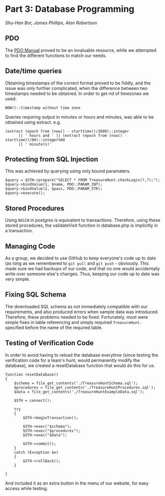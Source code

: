 Part 3: Database Programming
===================================

*Shu-Han Bor, James Phillips, Alan Robertson*

## PDO

The [PDO Manual](http://php.net/manual/en/book.pdo.php) proved to be an invaluable resource, while we attempted to find the different functions to match our needs.

## Date/time queries

Obtaining timestamps of the correct format proved to be fiddly, and the issue was only further complicated, when the difference between two timestamps needed to be obtained. In order to get rid of timezones we used:

    NOW()::timestamp without time zone

Queries requiring output in minutes or hours and minutes, was able to be obtained using extract.
e.g.

    (extract (epoch from (now() - starttime))/3600)::integer
          || ' hours and ' || (extract (epoch from (now() - starttime))/60)::integer%60
          || ' minute(s)'


## Protecting from SQL Injection

This was achieved by querying using only bound paramaters.

    $query = $STH->prepare("SELECT * FROM TreasureHunt.checkLogin(?,?);");
    $query->bindValue(1, $name, PDO::PARAM_INT);
    $query->bindValue(2, $pass, PDO::PARAM_STR);
    $query->execute();

## Stored Procedures

Using `BEGIN` in postgres is equivalent to transactions. Therefore, using these stored procedures, the validateVisit function in database.php is implicitly in a transaction.

## Managing Code

As a group, we decided to use GitHub to keep everyone's code up to date (as long as we remembered to `git pull` and `git push` - obviously. This made sure we had backups of our code, and that no one would accidentally write over someone else's changes. Thus, keeping our code up to date was very simple.

## Fixing SQL Schema

The downloaded SQL schema as not immediately compatible with our requirements, and also produced errors when sample data was introduced. Therefore, these problems needed to be fixed. Fortunately, most were simple fixes in table referencing and simply required `TreasureHunt.` specified before the name of the required table.

## Testing of Verification Code

In order to avoid having to reload the database everytime (since testing the verification code for a team's hunt, would permanently modify the database), we created a resetDatabase function that would do this for us.

    function resetDatabase()
	{
        $schema = file_get_contents('./TreasureHuntSchema.sql');
        $procedures = file_get_contents('./TreasureHuntProcedures.sql');
        $data = file_get_contents('./TreasureHuntExampleData.sql');

        $STH = connect();

        try
        {
            $STH->beginTransaction();

            $STH->exec("$schema");
            $STH->exec("$procedures");
            $STH->exec("$data");

            $STH->commit();
        }
        catch (Exception $e)
        {
            $STH->rollBack();
        }

	}

And included it as an extra button in the menu of our website, for easy access while testing.